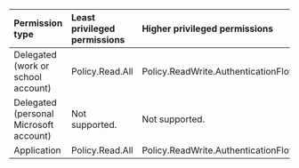 |Permission type|Least privileged permissions|Higher privileged permissions|
|:---|:---|:---|
|Delegated (work or school account)|Policy.Read.All|Policy.ReadWrite.AuthenticationFlows|
|Delegated (personal Microsoft account)|Not supported.|Not supported.|
|Application|Policy.Read.All|Policy.ReadWrite.AuthenticationFlows|